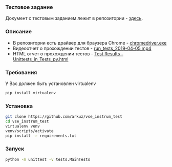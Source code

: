### Тестовое задание
Документ с тестовым заданием лежит в репозитории - [здесь](https://github.com/arkuz/vse_instrum_test/blob/master/others/%D0%92%D0%B5%D0%B4%D1%83%D1%89%D0%B8%D0%B9%20%D1%82%D0%B5%D1%81%D1%82%D0%B8%D1%80%D0%BE%D0%B2%D1%89%D0%B8%D0%BA%20-%20%D1%82%D0%B5%D1%81%D1%82%D0%BE%D0%B2%D0%BE%D0%B5%20%D0%B7%D0%B0%D0%B4%D0%B0%D0%BD%D0%B8%D0%B5_%D0%92%D0%98.docx).

### Описание
 - В репозитории есть драйвер для браузера Chrome - [chromedriver.exe](https://github.com/arkuz/vse_instrum_test/blob/master/chromedriver.exe)
 - Видеоотчет о прохождении тестов - [run_tests_2019-04-05.mp4](https://github.com/arkuz/vse_instrum_test/blob/master/others/run_tests_2019-04-05.mp4)
 - HTML отчет о прохождении тестов - [Test Results - Unittests_in_Tests_py.html](https://github.com/arkuz/vse_instrum_test/blob/master/others/Test%20Results%20-%20Unittests_in_Tests_py.html)

### Требования
У Вас должен быть установлен virtualenv
```bash
pip install virtualenv
```

### Установка
```bash
git clone https://github.com/arkuz/vse_instrum_test
cd vse_instrum_test
virtualenv venv
venv/scripts/activate
pip install -r requirements.txt
```

### Запуск
```bash
python -m unittest -v tests.MainTests
```
